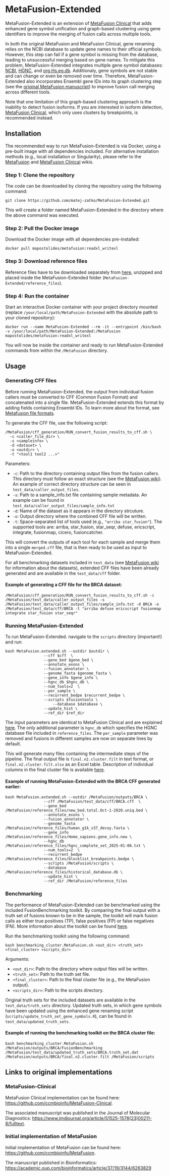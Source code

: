 # MetaFusion-Extended

MetaFusion-Extended is an extension of [MetaFusion Clinical](https://github.com/ccmbioinfo/MetaFusion-Clinical) that adds enhanced gene symbol unification and graph-based clustering using gene identifiers to improve the merging of fusion calls across multiple tools. 

In both the original MetaFusion and MetaFusion Clinical, gene renaming relies on the NCBI database to update gene names to their official symbols. However, this step can fail if a gene symbol is missing from the database, leading to unsuccessful merging based on gene names. To mitigate this problem, MetaFusion-Extended integrates multiple gene symbol databases: [NCBI](https://www.ncbi.nlm.nih.gov/gene/), [HGNC](https://www.genenames.org/), and [org.Hs.eg.db](https://bioconductor.org/packages/release/data/annotation/html/org.Hs.eg.db.html). Additionaly, gene symbols are not stable and can change or even be removed over time. Therefore, MetaFusion-Extended also incorporates Ensembl gene IDs into its graph clustering step (see the [original MetaFusion manuscript](https://academic.oup.com/bioinformatics/article/37/19/3144/6263829)) to improve fusion call merging across different tools. 

Note that one limitation of this graph-based clustering approach is the inability to detect fusion isoforms. If you are interested in isoform detection, [MetaFusion Clinical](https://github.com/ccmbioinfo/MetaFusion-Clinical), which only uses clusters by breakpoints, is recommended instead.

## Installation

The recommended way to run MetaFusion-Extended is via Docker, using a pre-built image with all dependencies included. For alternative installation methods (e.g., local installation or Singularity), please refer to the [MetaFusion](https://github.com/ccmbioinfo/MetaFusion/wiki) and [MetaFusion Clinical](https://github.com/ccmbioinfo/MetaFusion-Clinical/wiki) wikis.

### Step 1: Clone the repository

The code can be downloaded by cloning the repository using the following command:

```
git clone https://github.com/matej-zatko/MetaFusion-Extended.git
```

This will create a folder named MetaFusion-Extended in the directory where the above command was executed.

### Step 2: Pull the Docker image

Download the Docker image with all dependencies pre-installed:

```
docker pull mapostolides/metafusion:readxl_writexl
```

### Step 3: Download reference files

Reference files have to be downloaded separately from [here](https://drive.google.com/file/d/1pxKYmG3LYOccdJWnfhDZ-LDARuMiace6/view?usp=sharing), unzipped and placed inside the MetaFusion-Extended folder (`MetaFusion-Extended/reference_files`).

### Step 4: Run the container

Start an interactive Docker container with your project directory mounted (replace `/your/local/path/MetaFusion-Extended` with the absolute path to your cloned repository):

```
docker run --name MetaFusion-Extended --rm -it --entrypoint /bin/bash -v /your/local/path/MetaFusion-Extended:/MetaFusion mapostolides/metafusion:readxl_writexl
```

You will now be inside the container and ready to run MetaFusion-Extended commands from within the `/MetaFusion` directory.

## Usage

### Generating CFF files

Before running MetaFusion-Extended, the output from individual fusion callers must be converted to CFF (Common Fusion Format) and concatenated into a single file. MetaFusion-Extended extends this format by adding fields containing Ensembl IDs. To learn more about the format, see [Metafusion file formats](https://github.com/ccmbioinfo/MetaFusion/wiki/metafusion-file-formats).

To generate the CFF file, use the following script:

```
/MetaFusion/cff_generation/RUN_convert_fusion_results_to_cff.sh \
  -c <caller_file_dir> \
  -s <sampleinfo> \
  -d <dataset> \
  -o <outdir> \
  -t "<tool1 tool2 ...>"
```

Parameters:
* `-c`: Path to the directory containing output files from the fusion callers. This directory must follow an exact structure (see the [MetaFusion wiki](https://github.com/ccmbioinfo/MetaFusion/wiki/How-to-generate-a-CFF-file)). An example of correct directory structure can be seen in `test_data/caller_output_files`.
* `-s`: Path to a sample_info.txt file containing sample metadata. An example can be found in `test_data/caller_output_files/sample_info.txt`
* `-d`: Name of the dataset as it appears in the directory strcuture.
* `-o`: Output directory where the combined CFF file will be written.
* `-t`: Space-separated list of tools used (e.g., `"arriba star_fusion"`). The supported tools are: arriba, star_fusion, star_seqr, defuse, ericscript, integrate, fusionmap, cicero, fusioncatcher.

This will convert the outputs of each tool for each sample and merge them into a single `merged.cff` file, that is then ready to be used as input to MetaFusion-Extended.

For all benchmarking datasets included in `test_data` (see [MetaFusion wiki](https://github.com/ccmbioinfo/MetaFusion/wiki/Benchmarking-dataset-fastq-files) for information about the datasets), extended CFF files have been already generated and are available in the `test_data/cff` folder.

#### Example of generating a CFF file for the BRCA dataset:

```
/MetaFusion/cff_generation/RUN_convert_fusion_results_to_cff.sh -c /MetaFusion/test_data/caller_output_files -s /MetaFusion/test_data/caller_output_files/sample_info.txt -d BRCA -o /MetaFusion/test_data/cff/BRCA -t "arriba defuse ericscript fusionmap integrate star_fusion star_seqr"
```

### Running MetaFusion-Extended

To run MetaFusion-Extended. navigate to the `scripts` directory (important!) and run:

```
bash MetaFusion.extended.sh --outdir $outdir \
                 --cff $cff  \
                 --gene_bed $gene_bed \
                 --annotate_exons \
                 --fusion_annotator \
                 --genome_fasta $genome_fasta \
                 --gene_info $gene_info \
                 --hgnc_db $hgnc_db \
                 --num_tools=2  \
                 --per_sample \
                 --recurrent_bedpe $recurrent_bedpe \
                 --scripts $fusiontools \
		             --database $database \
                 --update_hist \
                 --ref_dir $ref_dir
```

The input parameters are identical to MetaFusion Clinical and are explained [here](https://github.com/ccmbioinfo/MetaFusion-Clinical/wiki#running-metafusion-clinical). The only additional parameter is `hgnc_db` which specifies the HGNC database file included in `reference_files`. The `per_sample` parameter was removed and fusions in different samples are now on separate lines by default.

This will generate many files containing the intermediate steps of the pipeline. The final output file is `final.n2.cluster.filt` in text format, or `final.n2.cluster.filt.xlsx` as an Excel table. Description of individual columns in the final cluster file is available [here](https://github.com/ccmbioinfo/MetaFusion-Clinical/wiki#final-output-file-column-descriptions).

#### Example of running MetaFusion-Extended with the BRCA CFF generated earlier:

```
bash MetaFusion.extended.sh --outdir /MetaFusion/outputs/BRCA \
                 --cff /MetaFusion/test_data/cff/BRCA.cff  \
                 --gene_bed /MetaFusion/reference_files/new_bed.total.Oct-1-2020.uniq.bed \
                 --annotate_exons \
                 --fusion_annotator \
                 --genome_fasta /MetaFusion/reference_files/human_g1k_v37_decoy.fasta \
                 --gene_info /MetaFusion/reference_files/Homo_sapiens.gene_info.new \
                 --hgnc_db /MetaFusion/reference_files/hgnc_complete_set_2025-01-06.txt \
                 --num_tools=2  \
                 --recurrent_bedpe /MetaFusion/reference_files/blocklist_breakpoints.bedpe \
                 --scripts /MetaFusion/scripts \
                 --database /MetaFusion/reference_files/historical_database.db \
                 --update_hist \
                 --ref_dir /MetaFusion/reference_files
```

### Benchmarking

The performance of MetaFusion-Extended can be benchmarked using the included FusionBenchmarking toolkit. By comparing the final output with a truth set of fusions known to be in the sample, the toolkit will mark fusion calls as either true positives (TP), false positives (FP) or false negatives (FN). More information about the toolkit can be found [here](https://github.com/ccmbioinfo/MetaFusion/wiki/benchmarking_toolkit).

Run the benchmarking toolkit using the following command:

```
bash benchmarking_cluster.MetaFusion.sh <out_dir> <truth_set> <final_cluster> <scripts_dir>
```

Arguments:
* `<out_dir>`: Path to the directory where output files will be written.
* `<truth_set>`: Path to the truth set file.
* `<final_cluster>`: Path to the final cluster file (e.g., the MetaFusion output).
* `<scripts_dir>`: Path to the scripts directory.

Original truth sets for the included datasets are available in the `test_data/truth_sets` directory. Updated truth sets, in which gene symbols have been updated using the enhanced gene renaming script (`scripts/update_truth_set_gene_symbols.R`), can be found in `test_data/updated_truth_sets`.

#### Example of running the benchmarking toolkit on the BRCA cluster file:

```
bash benchmarking_cluster.MetaFusion.sh /MetaFusion/outputs/BRCA/FusionBenchmarking /MetaFusion/test_data/updated_truth_sets/BRCA.truth_set.dat /MetaFusion/outputs/BRCA/final.n2.cluster.filt /MetaFusion/scripts
```

## Links to original implementations

### MetaFusion-Clinical

MetaFusion Clinical implementation can be found here: https://github.com/ccmbioinfo/MetaFusion-Clinical. 

The associated manuscript was published in the Journal of Molecular Diagnostics: https://www.jmdjournal.org/article/S1525-1578(23)00211-8/fulltext.

### Initial implementation of MetaFusion

Initial implementation of MetaFusion can be found here: https://github.com/ccmbioinfo/MetaFusion. 

The manuscript published in Bioinformatics: https://academic.oup.com/bioinformatics/article/37/19/3144/6263829
